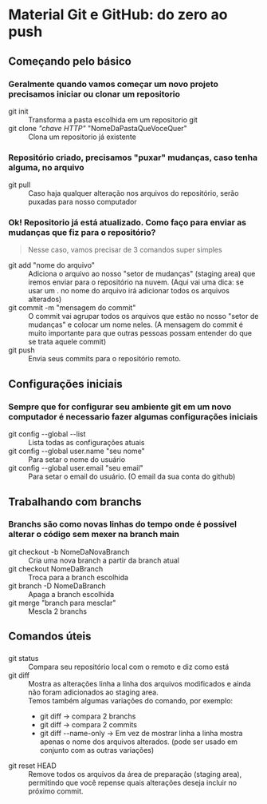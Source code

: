 # Material Git e GitHub: do zero ao push

<h2>Começando pelo básico</h2>
<h3>Geralmente quando vamos começar um novo projeto precisamos iniciar ou clonar um repositorio</h3>
<dl>
  <dt>git init</dt>
  <dd>Transforma a pasta escolhida em um repositorio git</dd>
  <dt>git clone <i>"chave HTTP"</i> "NomeDaPastaQueVoceQuer" </dt>
  <dd>Clona um repositorio já existente</dd>
</dl>

<h3>Repositório criado, precisamos "puxar" mudanças, caso tenha alguma, no arquivo</h3>
<dl>
  <dt>git pull</dt>
  <dd>Caso haja qualquer alteração nos arquivos do repositório, serão puxadas para nosso computador</dd>
</dl>

<h3>Ok! Repositorio já está atualizado. Como faço para enviar as mudanças que fiz para o repositório?</h3>

> Nesse caso, vamos precisar de 3 comandos super simples
<dl>
  <dt>git add "nome do arquivo"</dt>
  <dd>Adiciona o arquivo ao nosso "setor de mudanças" (staging area) que iremos enviar para o repositório na nuvem. (Aqui vai uma dica: se usar um . no nome do arquivo irá adicionar todos os arquivos alterados)</dd>
  <dt>git commit -m "mensagem do commit"</dt>
  <dd>O commit vai agrupar todos os arquivos que estão no nosso "setor de mudanças" e colocar um nome neles. (A mensagem do commit é muito importante para que outras pessoas possam entender do que se trata aquele commit)</dd>
  <dt>git push</dt>
  <dd>Envia seus commits para o repositório remoto.</dd>
</dl>

##
<h2>Configurações iniciais</h2>
<h3>Sempre que for configurar seu ambiente git em um novo computador é necessario fazer algumas configurações iniciais</h3>
<dl>
  <dt>git config --global --list</dt>
  <dd>Lista todas as configurações atuais</dd>
  <dt>git config --global user.name "seu nome"</dt>
  <dd>Para setar o nome do usuário</dd>
  <dt>git config --global user.email "seu email"</dt>
  <dd>Para setar o email do usuário. (O email da sua conta do github)</dd>
</dl>

##

<h2>Trabalhando com branchs</h2>
<h3>Branchs são como novas linhas do tempo onde é possivel alterar o código sem mexer na branch main</h3>
<dl>
  <dt>git checkout -b NomeDaNovaBranch</dt>
  <dd>Cria uma nova branch a partir da branch atual</dd>
  <dt>git checkout NomeDaBranch</dt>
  <dd>Troca para a branch escolhida</dd>
  <dt>git branch -D NomeDaBranch</dt>
  <dd>Apaga a branch escolhida</dd>
  <dt>git merge "branch para mesclar"</dt>
  <dd>Mescla 2 branchs</dd>
  
</dl>

##
<h2>Comandos úteis</h2>
<h3></h3>
<dl>
  <dt>git status</dt>
  <dd>Compara seu repositório local com o remoto e diz como está</dd>
  <dt>git diff</dt>
  <dd>Mostra as alterações linha a linha dos arquivos modificados e ainda não foram adicionados ao staging area.<br>
  Temos também algumas variações do comando, por exemplo:<br>
  <ul>
    <li>git diff <branch1> <branch2> -> compara 2 branchs</li>
    <li>git diff <commit_hash1> <commit_hash2> -> compara 2 commits</li>
    <li>git diff --name-only -> Em vez de mostrar linha a linha mostra apenas o nome dos arquivos alterados. (pode ser usado em conjunto com as outras variações)</li>
  </ul>
  </dd>
  <dt>git reset HEAD</dt>
  <dd>Remove todos os arquivos da área de preparação (staging area), permitindo que você repense quais alterações deseja incluir no próximo commit.</dd>
</dl>












